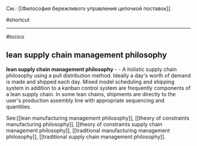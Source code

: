 См.: [[Философия бережливого управления цепочкой поставок]].

#shortcut




<hr/>

#tocico

## lean supply chain management philosophy

<b>lean supply chain management philosophy</b> -  - A holistic supply chain philosophy using a pull distribution method.  Ideally a day's worth of demand is made and shipped each day.  Mixed model scheduling and shipping system in addition to a kanban control system are frequently components of a lean supply chain.  In some lean chains, shipments are directly to the user's production assembly line with appropriate sequencing and quantities.




See:[[lean manufacturing management philosophy]], [[theory of constraints manufacturing philosophy]], [[theory of constraints supply chain management philosophy]], [[traditional manufacturing management philosophy]], [[traditional supply chain management philosophy]].
